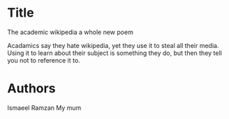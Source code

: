 # Title 
The academic wikipedia a whole new poem

Acadamics say they hate wikipedia, 
yet they use it to steal all their media.
Using it to learn about their subject is something they do,
but then they tell you not to reference it to.


# Authors

Ismaeel Ramzan
My mum